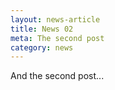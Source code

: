 ```yaml
---
layout: news-article
title: News 02
meta: The second post
category: news
---
```


And the second post...